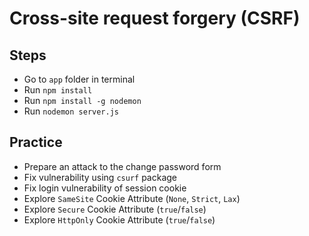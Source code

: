 # Cross-site request forgery (CSRF)

## Steps

- Go to `app` folder in terminal
- Run `npm install`
- Run `npm install -g nodemon`
- Run `nodemon server.js`

## Practice

- Prepare an attack to the change password form
- Fix vulnerability using `csurf` package
- Fix login vulnerability of session cookie
- Explore `SameSite` Cookie Attribute (`None`, `Strict`, `Lax`)
- Explore `Secure` Cookie Attribute (`true`/`false`)
- Explore `HttpOnly` Cookie Attribute (`true`/`false`)
